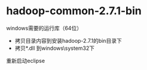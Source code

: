 # hadoop-common-2.7.1-bin
windows需要的运行库（64位）

* 拷贝目录内容到安装hadoop-2.7.1的bin目录下
* 拷贝*.dll 到windows\system32下

重新启动eclipse
